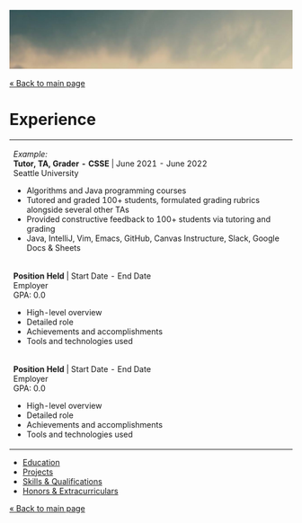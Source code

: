 ![Header image](images/114-1280x267-blur_5.jpg ':class=header-image-full-width :no-zoom')

[« Back to main page](README.md)

# Experience

<table>
<tr>
<td>

_Example:_  
**Tutor, TA, Grader - CSSE** | June 2021 - June 2022  
Seattle University  

- Algorithms and Java programming courses
- Tutored and graded 100+ students, formulated grading rubrics alongside several other TAs
- Provided constructive feedback to 100+ students via tutoring and grading
- Java, IntelliJ, Vim, Emacs, GitHub, Canvas Instructure, Slack, Google Docs & Sheets

</td>
</tr>
<tr>
<td>

**Position Held** | Start Date - End Date  
Employer  
GPA: 0.0  

- High-level overview
- Detailed role
- Achievements and accomplishments
- Tools and technologies used
        
</td>
</tr>
<tr>
<td>

**Position Held** | Start Date - End Date  
Employer  
GPA: 0.0  

- High-level overview
- Detailed role
- Achievements and accomplishments
- Tools and technologies used

</td>
</tr>
</table>

- [Education](education.md)
- [Projects](projects.md)
- [Skills & Qualifications](qualifications.md)
- [Honors & Extracurriculars](extracurriculars.md)

[« Back to main page](README.md)